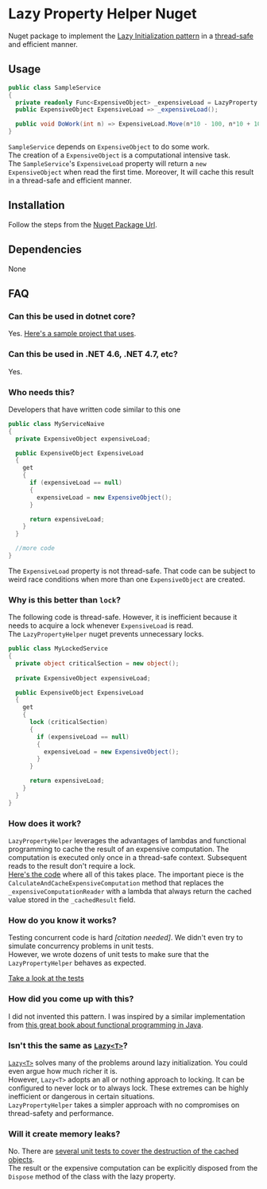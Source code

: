 # Lazy Property Helper Nuget  

Nuget package to implement the [Lazy Initialization pattern](https://en.wikipedia.org/wiki/Lazy_initialization) in a [thread-safe](https://en.wikipedia.org/wiki/Thread_safety) and efficient manner.  

## Usage  

```csharp
public class SampleService
{ 
  private readonly Func<ExpensiveObject> _expensiveLoad = LazyProperty.Create(() => new ExpensiveObject());
  public ExpensiveObject ExpensiveLoad => _expensiveLoad();

  public void DoWork(int n) => ExpensiveLoad.Move(n*10 - 100, n*10 + 100);
}
```

`SampleService` depends on `ExpensiveObject` to do some work.  
The creation of a `ExpensiveObject` is a computational intensive task.  
The `SampleService`'s `ExpensiveLoad` property will return a `new ExpensiveObject` when read the first time. Moreover, It will cache this result in a thread-safe and efficient manner.  

## Installation  

Follow the steps from the [Nuget Package Url](https://www.nuget.org/packages/LazyPropertyHelper/).  

## Dependencies  

None  

## FAQ  

### Can this be used in dotnet core?  

Yes. [Here's a sample project that uses](https://github.com/camilin87/ThreadSafeEfficientLazyProperty).  

### Can this be used in .NET 4.6, .NET 4.7, etc?  

Yes.  

### Who needs this?  

Developers that have written code similar to this one  

```csharp
public class MyServiceNaive
{
  private ExpensiveObject expensiveLoad;

  public ExpensiveObject ExpensiveLoad
  {
    get
    {
      if (expensiveLoad == null)
      {
        expensiveLoad = new ExpensiveObject();
      }

      return expensiveLoad;
    }
  }

  //more code
}
```

The `ExpensiveLoad` property is not thread-safe. That code can be subject to weird race conditions when more than one `ExpensiveObject` are created.  

### Why is this better than `lock`?  

The following code is thread-safe. However, it is inefficient because it needs to acquire a lock whenever `ExpensiveLoad` is read.  
The `LazyPropertyHelper` nuget prevents unnecessary locks.  

```csharp
public class MyLockedService
{
  private object criticalSection = new object();
  
  private ExpensiveObject expensiveLoad;

  public ExpensiveObject ExpensiveLoad
  {
    get
    {
      lock (criticalSection)
      {
        if (expensiveLoad == null)
        {
          expensiveLoad = new ExpensiveObject();
        }
      }

      return expensiveLoad;
    }
  }
}
```

### How does it work?  

`LazyPropertyHelper` leverages the advantages of lambdas and functional programming to cache the result of an expensive computation. The computation is executed only once in a thread-safe context. Subsequent reads to the result don't require a lock.  
[Here's the code](https://github.com/camilin87/lazy-property-helper/blob/master/LazyPropertyHelper/LazyProperty.cs) where all of this takes place. The important piece is the `CalculateAndCacheExpensiveComputation` method that replaces the `_expensiveComputationReader` with a lambda that always return the cached value stored in the `_cachedResult` field.  

### How do you know it works?  

Testing concurrent code is hard _[citation needed]_. We didn't even try to simulate concurrency problems in unit tests.  
However, we wrote dozens of unit tests to make sure that the `LazyPropertyHelper` behaves as expected.  

[Take a look at the tests](https://github.com/camilin87/lazy-property-helper/tree/master/LazyPropertyHelperTests)  

### How did you come up with this?  

I did not invented this pattern. I was inspired by a similar implementation from [this great book about functional programming in Java](https://www.tddapps.com/2018/02/27/functional-programming-in-java/).  

### Isn't this the same as [`Lazy<T>`](https://msdn.microsoft.com/en-us/library/dd642331(v=vs.110).aspx)?  

[`Lazy<T>`](https://msdn.microsoft.com/en-us/library/dd642331(v=vs.110).aspx) solves many of the problems around lazy initialization. You could even argue how much richer it is.  
However, `Lazy<T>` adopts an all or nothing approach to locking. It can be configured to never lock or to always lock. These extremes can be highly inefficient or dangerous in certain situations.  
`LazyPropertyHelper` takes a simpler approach with no compromises on thread-safety and performance.  

### Will it create memory leaks?  

No. There are [several unit tests to cover the destruction of the cached objects](https://github.com/camilin87/lazy-property-helper/blob/master/LazyPropertyHelperTests/DestructionTest.cs).  
The result or the expensive computation can be explicitly disposed from the `Dispose` method of the class with the lazy property.  
